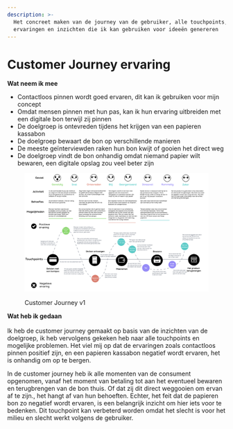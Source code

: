 ```yaml
---
description: >-
  Het concreet maken van de journey van de gebruiker, alle touchpoints,
  ervaringen en inzichten die ik kan gebruiken voor ideeën genereren
---
```


# Customer Journey ervaring

**Wat neem ik mee**

* Contactloos pinnen wordt goed ervaren, dit kan ik gebruiken voor mijn concept
* Omdat mensen pinnen met hun pas, kan ik hun ervaring uitbreiden met een digitale bon terwijl zij pinnen
* De doelgroep is ontevreden tijdens het krijgen van een papieren kassabon&#x20;
* De doelgroep bewaart de bon op verschillende manieren
* De meeste geïnterviewden raken hun bon kwijt of gooien het direct weg&#x20;
* De doelgroep vindt de bon onhandig omdat niemand papier wilt bewaren, een digitale opslag zou veel beter zijn

<figure><img src="../.gitbook/assets/10.png" alt=""><figcaption><p>Customer Journey v1</p></figcaption></figure>

**Wat heb ik gedaan**\
\
Ik heb de customer journey gemaakt op basis van de inzichten van de doelgroep, ik heb vervolgens gekeken heb naar alle touchpoints en mogelijke problemen. Het viel mij op dat de ervaringen zoals contactloos pinnen positief zijn, en een papieren kassabon negatief wordt ervaren, het is onhandig om op te bergen.

In de customer journey heb ik alle momenten van de consument opgenomen, vanaf het moment van betaling tot aan het eventueel bewaren en terugbrengen van de bon thuis. Of dat zij dit direct weggooien om ervan af te zijn., het hangt af van hun behoeften. Echter, het feit dat de papieren bon zo negatief wordt ervaren, is een belangrijk inzicht om hier iets voor te bedenken. Dit touchpoint kan verbeterd worden omdat het slecht is voor het milieu en slecht werkt volgens de gebruiker.&#x20;
